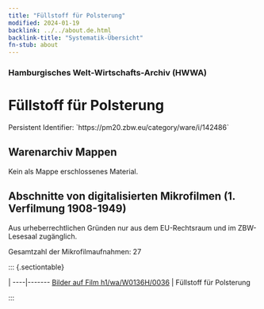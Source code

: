 ```yaml
---
title: "Füllstoff für Polsterung"
modified: 2024-01-19
backlink: ../../about.de.html
backlink-title: "Systematik-Übersicht"
fn-stub: about
---
```


### Hamburgisches Welt-Wirtschafts-Archiv (HWWA)

# Füllstoff für Polsterung

<div class="hint">Persistent Identifier: `https://pm20.zbw.eu/category/ware/i/142486`</div>







## Warenarchiv Mappen





Kein als Mappe erschlossenes Material.



<a id="filmsections" />

## Abschnitte von digitalisierten Mikrofilmen (1. Verfilmung 1908-1949)

<p>Aus urheberrechtlichen Gründen nur aus dem EU-Rechtsraum und im ZBW-Lesesaal zugänglich.</p>


<p>Gesamtzahl der Mikrofilmaufnahmen: 27</p>





::: {.sectiontable}

 | 
----|-------
<a class="btn" href="https://pm20.zbw.eu/film/h1/wa/W0136H/0036" rel="nofollow">Bilder auf Film h1/wa/W0136H/0036</a> | Füllstoff für Polsterung


:::
















